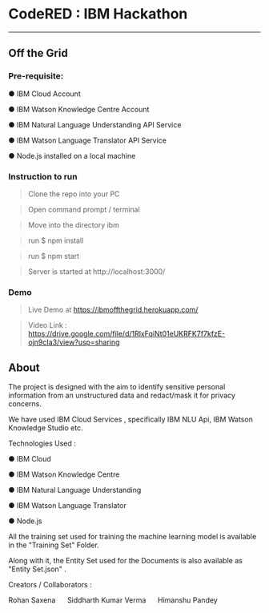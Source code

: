 ﻿
# CodeRED : IBM Hackathon

----

## Off the Grid

### Pre-requisite:

● IBM Cloud Account

● IBM Watson Knowledge Centre Account	

● IBM Natural Language Understanding API Service

● IBM Watson Language Translator API Service
	
● Node.js installed on a local machine

### Instruction to run
> Clone the repo into your PC

> Open command prompt / terminal

>Move into the directory ibm

>run $ npm install

>run $ npm start

> Server is started at http://localhost:3000/

### Demo
> Live Demo at https://ibmoffthegrid.herokuapp.com/

> Video Link : https://drive.google.com/file/d/1RlxFqiNt01eUKRFK7f7kfzE-ojn9cIa3/view?usp=sharing

## About

The project is designed with the aim to identify sensitive personal information from an unstructured data and redact/mask it for privacy concerns. 

We have used IBM Cloud Services , specifically IBM NLU Api, IBM Watson Knowledge Studio etc.

Technologies Used :

● IBM Cloud

● IBM Watson Knowledge Centre	

● IBM Natural Language Understanding	

● IBM Watson Language Translator	
	
● Node.js

All the training set used for training the machine learning model is available in the "Training Set" Folder.

Along with it, the Entity Set used for the Documents is also available as "Entity Set.json" .

Creators / Collaborators :

Rohan Saxena&nbsp;&nbsp;&nbsp;&nbsp;&nbsp;&nbsp;Siddharth Kumar Verma&nbsp;&nbsp;&nbsp;&nbsp;&nbsp;&nbsp;Himanshu Pandey
